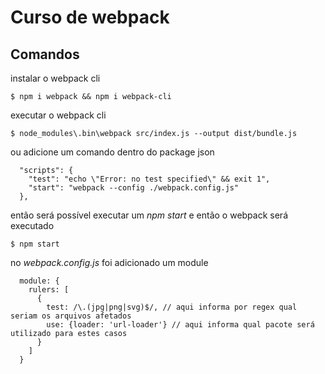 # Curso de webpack

## Comandos

instalar o webpack cli
```
$ npm i webpack && npm i webpack-cli
```

executar o webpack cli
```
$ node_modules\.bin\webpack src/index.js --output dist/bundle.js
```

ou adicione um comando dentro do package json
```
  "scripts": {
    "test": "echo \"Error: no test specified\" && exit 1",
    "start": "webpack --config ./webpack.config.js"
  },
```
então será possível executar um _npm start_ e então o webpack será executado
```
$ npm start
```

no _webpack.config.js_ foi adicionado um module
```
  module: {
    rulers: [
      {
        test: /\.(jpg|png|svg)$/, // aqui informa por regex qual seriam os arquivos afetados
        use: {loader: 'url-loader'} // aqui informa qual pacote será utilizado para estes casos
      }
    ]
  }
```